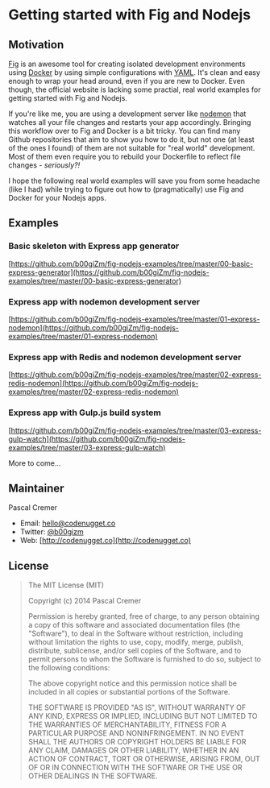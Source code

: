 # Getting started with Fig and Nodejs

## Motivation

[Fig](http://www.fig.sh/) is an awesome tool for creating isolated development environments using [Docker](http://docker.com) by using simple configurations with [YAML](http://www.yaml.org/). It's clean and easy enough to wrap your head around, even if you are new to Docker. Even though, the official website is lacking some practial, real world examples for getting started with Fig and Nodejs.

If you're like me, you are using a development server like [nodemon](https://github.com/remy/nodemon) that watches all your file changes and restarts your app accordingly. Bringing this workflow over to Fig and Docker is a bit tricky. You can find many Github repositories that aim to show you how to do it, but not one (at least of the ones I found) of them are not suitable for "real world" development. Most of them even require you to rebuild your Dockerfile to reflect file changes - _seriously?!_

I hope the following real world examples will save you from some headache (like I had) while trying to figure out how to (pragmatically) use Fig and Docker for your Nodejs apps.

## Examples

### Basic skeleton with Express app generator
[https://github.com/b00giZm/fig-nodejs-examples/tree/master/00-basic-express-generator](https://github.com/b00giZm/fig-nodejs-examples/tree/master/00-basic-express-generator)

### Express app with nodemon development server
[https://github.com/b00giZm/fig-nodejs-examples/tree/master/01-express-nodemon](https://github.com/b00giZm/fig-nodejs-examples/tree/master/01-express-nodemon)

### Express app with Redis and nodemon development server
[https://github.com/b00giZm/fig-nodejs-examples/tree/master/02-express-redis-nodemon](https://github.com/b00giZm/fig-nodejs-examples/tree/master/02-express-redis-nodemon)

### Express app with Gulp.js build system
[https://github.com/b00giZm/fig-nodejs-examples/tree/master/03-express-gulp-watch](https://github.com/b00giZm/fig-nodejs-examples/tree/master/03-express-gulp-watch)

More to come...

## Maintainer

Pascal Cremer

* Email: <hello@codenugget.co>
* Twitter: [@b00gizm](https://twitter.com/b00gizm)
* Web: [http://codenugget.co](http://codenugget.co)

## License

> The MIT License (MIT)
>
> Copyright (c) 2014 Pascal Cremer
>
>Permission is hereby granted, free of charge, to any person obtaining a copy
>of this software and associated documentation files (the "Software"), to deal
>in the Software without restriction, including without limitation the rights
>to use, copy, modify, merge, publish, distribute, sublicense, and/or sell
>copies of the Software, and to permit persons to whom the Software is
>furnished to do so, subject to the following conditions:
>
>The above copyright notice and this permission notice shall be included in all
>copies or substantial portions of the Software.
>
>THE SOFTWARE IS PROVIDED "AS IS", WITHOUT WARRANTY OF ANY KIND, EXPRESS OR
>IMPLIED, INCLUDING BUT NOT LIMITED TO THE WARRANTIES OF MERCHANTABILITY,
>FITNESS FOR A PARTICULAR PURPOSE AND NONINFRINGEMENT. IN NO EVENT SHALL THE
>AUTHORS OR COPYRIGHT HOLDERS BE LIABLE FOR ANY CLAIM, DAMAGES OR OTHER
>LIABILITY, WHETHER IN AN ACTION OF CONTRACT, TORT OR OTHERWISE, ARISING FROM,
>OUT OF OR IN CONNECTION WITH THE SOFTWARE OR THE USE OR OTHER DEALINGS IN THE
>SOFTWARE.